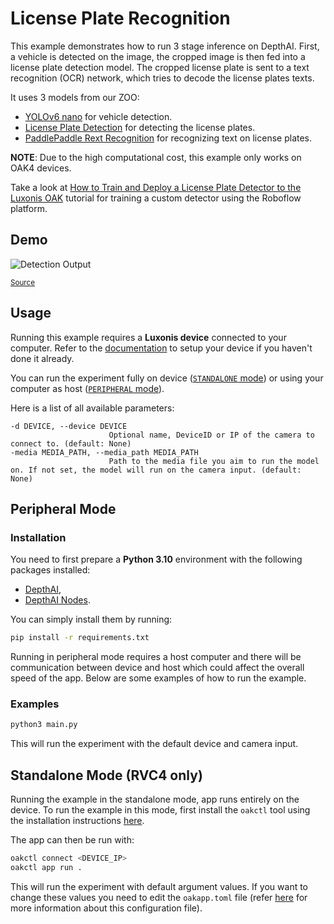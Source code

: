 # License Plate Recognition

This example demonstrates how to run 3 stage inference on DepthAI.
First, a vehicle is detected on the image, the cropped image is then fed into a license plate detection model. The cropped license plate is sent to a text recognition (OCR) network,
which tries to decode the license plates texts.

It uses 3 models from our ZOO:

- [YOLOv6 nano](https://zoo-rvc4.luxonis.com/luxonis/yolov6-nano/face58c4-45ab-42a0-bafc-19f9fee8a034) for vehicle detection.
- [License Plate Detection](https://zoo-rvc4.luxonis.com/luxonis/license-plate-detection/7ded2dab-25b4-4998-9462-cba2fcc6c5ef) for detecting the license plates.
- [PaddlePaddle Rext Recognition](https://zoo-rvc4.luxonis.com/luxonis/paddle-text-recognition/9ae12b58-3551-49b1-af22-721ba4bcf269) for recognizing text on license plates.

**NOTE**: Due to the high computational cost, this example only works on OAK4 devices.

Take a look at [How to Train and Deploy a License Plate Detector to the Luxonis OAK](https://blog.roboflow.com/oak-deploy-license-plate/) tutorial for training a custom detector using the Roboflow platform.

## Demo

![Detection Output](media/lpr.gif)

<sup>[Source](https://www.pexels.com/video/speeding-multicolored-cars-trucks-and-suv-motor-vehicles-exit-a-dark-new-york-city-underground-tunnel-which-is-wrapped-in-the-lush-green-embrace-of-trees-and-bushes-17108719/)</sup>

## Usage

Running this example requires a **Luxonis device** connected to your computer. Refer to the [documentation](https://docs.luxonis.com/software-v3/) to setup your device if you haven't done it already.

You can run the experiment fully on device ([`STANDALONE` mode](#standalone-mode-rvc4-only)) or using your computer as host ([`PERIPHERAL` mode](#peripheral-mode)).

Here is a list of all available parameters:

```
-d DEVICE, --device DEVICE
                      Optional name, DeviceID or IP of the camera to connect to. (default: None)
-media MEDIA_PATH, --media_path MEDIA_PATH
                      Path to the media file you aim to run the model on. If not set, the model will run on the camera input. (default: None)
```

## Peripheral Mode

### Installation

You need to first prepare a **Python 3.10** environment with the following packages installed:

- [DepthAI](https://pypi.org/project/depthai/),
- [DepthAI Nodes](https://pypi.org/project/depthai-nodes/).

You can simply install them by running:

```bash
pip install -r requirements.txt
```

Running in peripheral mode requires a host computer and there will be communication between device and host which could affect the overall speed of the app. Below are some examples of how to run the example.

### Examples

```bash
python3 main.py
```

This will run the experiment with the default device and camera input.

## Standalone Mode (RVC4 only)

Running the example in the standalone mode, app runs entirely on the device.
To run the example in this mode, first install the `oakctl` tool using the installation instructions [here](https://docs.luxonis.com/software-v3/oak-apps/oakctl).

The app can then be run with:

```bash
oakctl connect <DEVICE_IP>
oakctl app run .
```

This will run the experiment with default argument values. If you want to change these values you need to edit the `oakapp.toml` file (refer [here](https://docs.luxonis.com/software-v3/oak-apps/configuration/) for more information about this configuration file).
